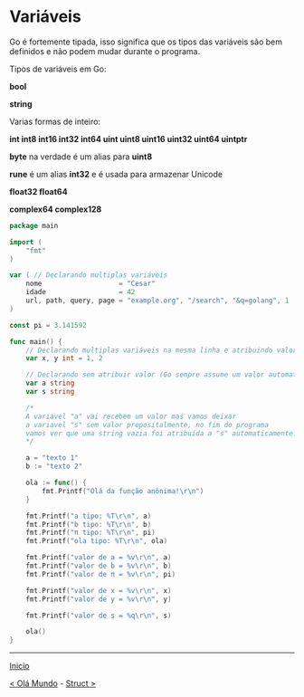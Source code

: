 # Variáveis

Go é fortemente tipada, isso significa que os tipos das variáveis são bem definidos e não podem mudar durante o programa.

Tipos de variáveis em Go:

**bool**

**string**

Varias formas de inteiro:

**int  int8  int16  int32  int64
uint uint8 uint16 uint32 uint64 uintptr**

**byte** na verdade é um alias para **uint8**

**rune** é um alias **int32** e é usada para armazenar Unicode

**float32 float64**

**complex64 complex128**

```go
package main

import (
	"fmt"
)

var ( // Declarando multiplas variáveis
	nome                   = "Cesar"
	idade                  = 42
	url, path, query, page = "example.org", "/search", "&q=golang", 1
)

const pi = 3.141592

func main() {
	// Declarando multiplas variáveis na mesma linha e atribuindo valor
	var x, y int = 1, 2

	// Declarando sem atribuir valor (Go sempre assume um valor automaticamente)
	var a string
	var s string

	/*
	A variavel "a" vai recebem um valor mas vamos deixar
	a variavel "s" sem valor propositalmente, no fim do programa
	vamos ver que uma string vazia foi atribuída a "s" automaticamente.
	*/

	a = "texto 1"
	b := "texto 2"

	ola := func() {
		fmt.Printf("Olá da função anônima!\r\n")
	}

	fmt.Printf("a tipo: %T\r\n", a)
	fmt.Printf("b tipo: %T\r\n", b)
	fmt.Printf("π tipo: %T\r\n", pi)
	fmt.Printf("ola tipo: %T\r\n", ola)

	fmt.Printf("valor de a = %v\r\n", a)
	fmt.Printf("valor de b = %v\r\n", b)
	fmt.Printf("valor de π = %v\r\n", pi)

	fmt.Printf("valor de x = %v\r\n", x)
	fmt.Printf("valor de y = %v\r\n", y)

	fmt.Printf("valor de s = %q\r\n", s)

	ola()
}
```
---
[Inicio](README.md)

[< Olá Mundo](ola_mundo.md) - [Struct >](struct.md)
